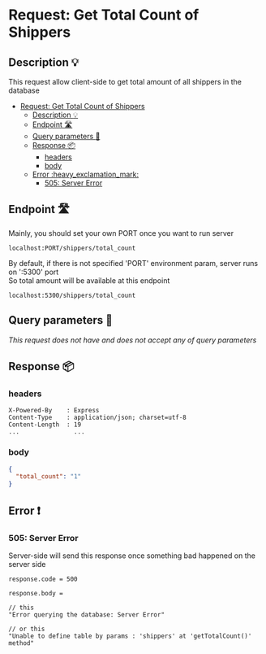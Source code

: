 # Request: Get Total Count of Shippers

## Description :bulb:
This request allow client-side to get total amount of all shippers in the database  
- [Request: Get Total Count of Shippers](#request-get-total-count-of-shippers)
  - [Description :bulb:](#description-bulb)
  - [Endpoint :motorway:](#endpoint-motorway)
  - [Query parameters :pencil:](#query-parameters-pencil)
  - [Response :package:](#response-package)
    - [headers](#headers)
    - [body](#body)
  - [Error :heavy\_exclamation\_mark:](#error-heavy_exclamation_mark)
    - [505: Server Error](#505-server-error)

## Endpoint :motorway:
Mainly, you should set your own PORT once you want to run server
```
localhost:PORT/shippers/total_count
```
By default, if there is not specified 'PORT' environment param, server runs on ':5300' port    
So total amount will be available at this endpoint
```
localhost:5300/shippers/total_count
```

## Query parameters :pencil:    
*This request does not have and does not accept any of query parameters*


## Response :package:
### headers
```
X-Powered-By    : Express
Content-Type    : application/json; charset=utf-8
Content-Length  : 19
...               ...
```
### body
```json
{
  "total_count": "1"
}
```
## Error :heavy_exclamation_mark:
### 505: Server Error
Server-side will send this response once something bad happened on the server side
```
response.code = 500
```
```
response.body =

// this
"Error querying the database: Server Error"

// or this
"Unable to define table by params : 'shippers' at 'getTotalCount()' method"
```